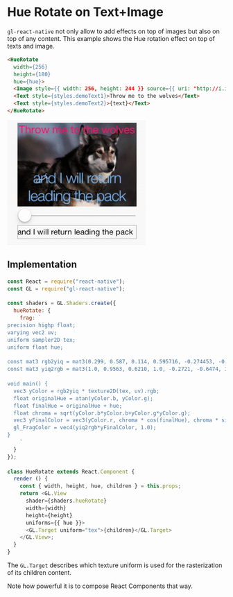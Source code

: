 # Hue Rotate on Text+Image

`gl-react-native` not only allow to add effects on top of images but also on top of any content. This example shows the Hue rotation effect on top of texts and image.

```html
<HueRotate
  width={256}
  height={180}
  hue={hue}>
  <Image style={{ width: 256, height: 244 }} source={{ uri: "http://i.imgur.com/qVxHrkY.jpg" }}/>
  <Text style={styles.demoText1}>Throw me to the wolves</Text>
  <Text style={styles.demoText2}>{text}</Text>
</HueRotate>
```

![](3.gif)

## Implementation

```js
const React = require("react-native");
const GL = require("gl-react-native");

const shaders = GL.Shaders.create({
  hueRotate: {
    frag: `
precision highp float;
varying vec2 uv;
uniform sampler2D tex;
uniform float hue;

const mat3 rgb2yiq = mat3(0.299, 0.587, 0.114, 0.595716, -0.274453, -0.321263, 0.211456, -0.522591, 0.311135);
const mat3 yiq2rgb = mat3(1.0, 0.9563, 0.6210, 1.0, -0.2721, -0.6474, 1.0, -1.1070, 1.7046);

void main() {
  vec3 yColor = rgb2yiq * texture2D(tex, uv).rgb;
  float originalHue = atan(yColor.b, yColor.g);
  float finalHue = originalHue + hue;
  float chroma = sqrt(yColor.b*yColor.b+yColor.g*yColor.g);
  vec3 yFinalColor = vec3(yColor.r, chroma * cos(finalHue), chroma * sin(finalHue));
  gl_FragColor = vec4(yiq2rgb*yFinalColor, 1.0);
}
    `
  }
});

class HueRotate extends React.Component {
  render () {
    const { width, height, hue, children } = this.props;
    return <GL.View
      shader={shaders.hueRotate}
      width={width}
      height={height}
      uniforms={{ hue }}>
      <GL.Target uniform="tex">{children}</GL.Target>
    </GL.View>;
  }
}
```

The `GL.Target` describes which texture uniform is used for the rasterization of its children content.

Note how powerful it is to compose React Components that way.
